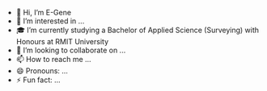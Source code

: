 - 👋 Hi, I’m E-Gene
- 👀 I’m interested in ...
- 🎓 I’m currently studying a Bachelor of Applied Science (Surveying) with Honours at RMIT University
- 💞️ I’m looking to collaborate on ...
- 📫 How to reach me ...
- 😄 Pronouns: ...
- ⚡ Fun fact: ...

<!---
E-GeneChew/E-GeneChew is a ✨ special ✨ repository because its `README.md` (this file) appears on your GitHub profile.
You can click the Preview link to take a look at your changes.
--->
